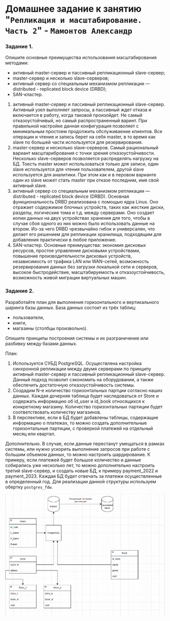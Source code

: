 # Домашнее задание к занятию "`Репликация и масштабирование. Часть 2`" - `Мамонтов Александр`


### Задание 1.

Опишите основные преимущества использования масштабирования методами:

- активный master-сервер и пассивный репликационный slave-сервер;
- master-сервер и несколько slave-серверов;
- активный сервер со специальным механизмом репликации — distributed - replicated block device (DRBD);
- SAN-кластер.

1. активный master-сервер и пассивный репликационный slave-сервер. Активный узел выполняет запросы, а пассивный ждет отказа и включается в работу, когда таковой произойдет. Не самый отказоустойчивый, но самый распространенный варинт. При правильной настройке данная конфигурация позволяет с минимальным простоем продолжить обслуживаение клиентов. Все операции и чтение и запись берет на себя master, в то время как slave по большей части используется для резервирования.
2. master-сервер и несколько slave-серверов. Самый рациональный вариант масштарибрования с точки зрения отказоустойчивости. Несколько slave-серверов позволяется распределять нагрузку на БД. Тоесть master может использоваться только для записи, один slave используется для чтения пользователем, другой slave используется для аналитики. При этом как и в перовом варианте один из slave может стать master при отказе последним, имя свой активный slave.
3. активный сервер со специальным механизмом репликации — distributed - replicated block device (DRBD). Основная функциональность DRBD реализована с помощью ядра Linux. Оно отражает содержимое блочных устройств, таких как жесткие диски, разделы, логические тома и т.д. между серверами. Оно создает копии данных на двух устройствах хранения для того, чтобы в случае сбоя одного из них можно было использовать данные на втором. Из-за чего DRBD чрезвычайно гибок и универсален, что делает его решением для репликации хранилища, подходящим для добавления практически в любое приложение.
4. SAN-кластер. Основные преимущества: экономия дисковых ресурсов, простое управление дисковыми устройствами, повышение производительности дисковых устройств, независимость от трафика LAN или WAN-сетей, возможность резервирования данных без загрузки локальной сети и серверов, высокое быстродействие, масштабируемость и отказоустойчивость, возможность живой миграции виртуальных машин.

### Задание 2. 

Разработайте план для выполнения горизонтального и вертикального шаринга базы данных. База данных состоит из трёх таблиц:

- пользователи,
- книги,
- магазины (столбцы произвольно).

Опишите принципы построения системы и их разграничение или разбивку между базами данных.

План:

1. Используется СУБД PostgreSQL. Осуществлена настройка синхронной репликации между двумя серверами по принципу активный master-сервер и пассивный репликационный slave-сервер. Данный подход позволит сэкономить на оборудовании, а также обеспечить достаточную отказоустойчивость системы.
2. Создадим N-е количество горизонтальных партции согласно наших данных. Каждая дочерняя таблица будет наследоваться от Store и содержать информацию об id_user и id_book относящихся к конкретному магазину. Количество горизонтальных партиции будет соответствовать количеству магазинов.
3. В перспективе, если в БД будет добавлены таблицы, содержащие информацию о платежах, то можно создать дополнительные горизонтальные партиции, с проверкой платежей на отдельный месяц или квартал.

Дополнительно. 
В случае, если данные перестанут умещаться в рамках системы, или нужно ускорить выполнение запросов при работе с большим объемом данных, то можно настроить шардирование.
К примеру, если платежей будет большое количество и данные собирались уже несколько лет, то можно дополнительно настроить третий slave-сервер, и создать новые БД, к примеру payment_2022 и payment_2023. Каждая БД будет отвечать за платежи осуществленные в определенный год. Для реализации данной структуры используем обертку `postgres_fdw`.


![Скриншот-1](https://github.com/Zzeting/relationbd-hw-5/blob/main/img/1.PNG)


